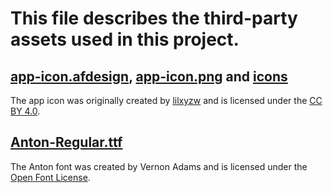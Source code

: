 # This file describes the third-party assets used in this project.

## [app-icon.afdesign](app-icon.afdesign), [app-icon.png](app-icon.png) and [icons](icons)

The app icon was originally created by [lilxyzw](https://github.com/lilxyzw)
and is licensed under the [CC BY 4.0](icon-LICENSE).

## [Anton-Regular.ttf](third-party/Anton-Regular.ttf)

The Anton font was created by Vernon Adams and is licensed under the [Open Font License](third-party/OFL.txt).
